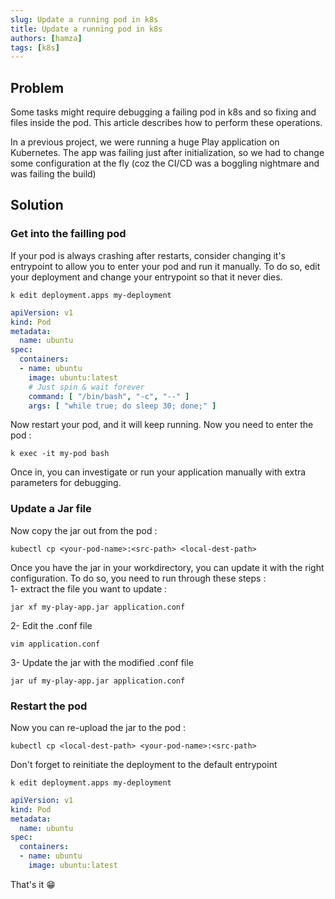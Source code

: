 ```yaml
---
slug: Update a running pod in k8s
title: Update a running pod in k8s
authors: [hamza]
tags: [k8s]
---
```


## Problem
Some tasks might require debugging a failing pod in k8s and so fixing and files inside the pod. This article describes how to perform these operations.

In a previous project, we were running a huge Play application on Kubernetes. The app was failing just after initialization, so we had to change some configuration at the fly (coz the CI/CD was a boggling nightmare and was failing the build)

## Solution

### Get into the failling pod
If your pod is always crashing after restarts, consider changing it's entrypoint to allow you to enter your pod and run it manually. 
To do so, edit your deployment and change your entrypoint so that it never dies.

```shell
k edit deployment.apps my-deployment
```

```yaml {10,11}
apiVersion: v1
kind: Pod
metadata:
  name: ubuntu
spec:
  containers:
  - name: ubuntu
    image: ubuntu:latest
    # Just spin & wait forever
    command: [ "/bin/bash", "-c", "--" ]
    args: [ "while true; do sleep 30; done;" ]
```

Now restart your pod, and it will keep running. Now you need to enter the pod :
```shell
k exec -it my-pod bash
```

Once in, you can investigate or run your application manually with extra parameters for debugging.

### Update a Jar file
Now copy the jar out from the pod :
```
kubectl cp <your-pod-name>:<src-path> <local-dest-path> 
```

Once you have the jar in your workdirectory, you can update it with the right configuration.
To do so, you need to run through these steps :  
1- extract the file you want to update :
```
jar xf my-play-app.jar application.conf
```
2- Edit the .conf file
```
vim application.conf
```
3- Update the jar with the modified .conf file
```
jar uf my-play-app.jar application.conf
```

### Restart the pod
Now you can re-upload the jar to the pod :
```
kubectl cp <local-dest-path> <your-pod-name>:<src-path>
```

Don't forget to reinitiate the deployment to the default entrypoint 
```shell
k edit deployment.apps my-deployment
```

```yaml
apiVersion: v1
kind: Pod
metadata:
  name: ubuntu
spec:
  containers:
  - name: ubuntu
    image: ubuntu:latest
```

That's it 😁